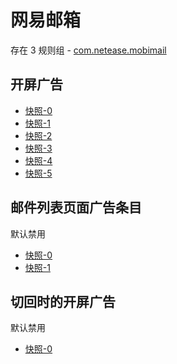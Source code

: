 # 网易邮箱

存在 3 规则组 - [com.netease.mobimail](/src/apps/com.netease.mobimail.ts)

## 开屏广告

- [快照-0](https://i.gkd.li/import/12686132)
- [快照-1](https://i.gkd.li/import/13328441)
- [快照-2](https://i.gkd.li/import/13800060)
- [快照-3](https://i.gkd.li/import/12686093)
- [快照-4](https://i.gkd.li/import/12667519)
- [快照-5](https://i.gkd.li/import/13328425)

## 邮件列表页面广告条目

默认禁用

- [快照-0](https://i.gkd.li/import/12683488)
- [快照-1](https://i.gkd.li/import/12683511)

## 切回时的开屏广告

默认禁用

- [快照-0](https://i.gkd.li/import/12685745)
